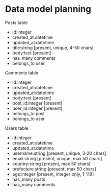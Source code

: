 # Data model planning

Posts table
- id:integer
- created_at:datetime
- updated_at:datetime
- title:string [present, unique, 4-50 chars]
- body:text [present]
- has_many comments
- belongs_to user

Comments table
- id:integer
- created_at:datetime
- updated_at:datetime
- body:text [present]
- post_id:integer [present]
- user_id:integer [present]
- belongs_to post
- belongs_to user

Users table
- id:integer
- created_at:datetime
- updated_at:datetime
- username:string [present, unique, 3-20 chars]
- email:string [present, unique, max 50 chars]
- country:string [present, max 50 chars]
- prefecture:string [present, max 50 chars]
- age:integer [present, integer only, 1-119]
- has_many posts
- has_many comments